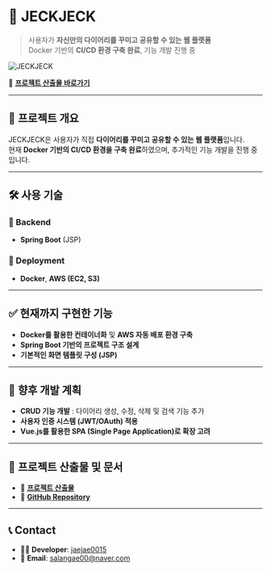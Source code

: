 # 📝 JECKJECK

> 사용자가 **자신만의 다이어리를 꾸미고 공유할 수 있는 웹 플랫폼**  
> Docker 기반의 **CI/CD 환경 구축 완료**, 기능 개발 진행 중  

![JECKJECK](https://github.com/user-attachments/assets/3699bb2d-c574-4af9-8c13-03796d794418)

📌 **[프로젝트 산출물 바로가기](https://docs.google.com/spreadsheets/d/1BV9Dz067KzK_3VsXaNufVd24Dk85NJ1UiX-dzlO4LbA/edit?gid=6442205#gid=6442205)**  

---

## 🚀 프로젝트 개요  

JECKJECK은 사용자가 직접 **다이어리를 꾸미고 공유할 수 있는 웹 플랫폼**입니다.  
현재 **Docker 기반의 CI/CD 환경을 구축 완료**하였으며, 추가적인 기능 개발을 진행 중입니다.  

---

## 🛠 사용 기술  

### 🔹 Backend  
- **Spring Boot** (JSP)  

### 🔹 Deployment  
- **Docker**, **AWS (EC2, S3)**  

---

## ✅ 현재까지 구현한 기능  

- **Docker를 활용한 컨테이너화** 및 **AWS 자동 배포 환경 구축**  
- **Spring Boot 기반의 프로젝트 구조 설계**  
- **기본적인 화면 템플릿 구성 (JSP)**  

---

## 🎯 향후 개발 계획  

- **CRUD 기능 개발** : 다이어리 생성, 수정, 삭제 및 검색 기능 추가  
- **사용자 인증 시스템 (JWT/OAuth) 적용**  
- **Vue.js를 활용한 SPA (Single Page Application)로 확장 고려**  

---

## 📌 프로젝트 산출물 및 문서  

- 📑 **[프로젝트 산출물](https://docs.google.com/spreadsheets/d/1BV9Dz067KzK_3VsXaNufVd24Dk85NJ1UiX-dzlO4LbA/edit?gid=6442205#gid=6442205)**  
- 📌 **[GitHub Repository](https://github.com/jaejae0015/JECKJECK)**  

---

## 📞 Contact  

- 🧑‍💻 **Developer**: [jaejae0015](https://github.com/jaejae0015)  
- 📧 **Email**: salangae00@naver.com  

